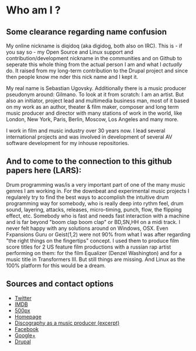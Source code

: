 # Who am I ?

## Some clearance regarding name confusion

My online nickname is diqidoq (aka digidog, both also on IRC). This is - if you say so -  my Open Source and Linux support and contribution/development nickname in the communities and on Github to seperate this whole thing from the actual person I am and what I *actually* do. It raised from my long-term contribution to the Drupal project and since then people know me nder this nick name and I kept it. 

My real name is Sebastian Ugovsky. Additionally there is a music producer pseudonym around: Gilmano. To look at it from scratch: I am an artist. But also an initiator, project lead and multimedia business man, most of it based on my work as an author, theater & film maker, composer and long term music producer and director with many stations of work in the world, like London, New York, Paris, Berlin, Moscow, Los Angeles and many more.

I work in film and music industry over 30 years now. I lead several international projects and was involved in development of several AV software development for my inhouse repositories.

## And to come to the connection to this github papers here (LARS):

Drum programming was/is a very important part of one of the many music genres I am working in. For the downbeat and experimental music projects I regularely try to find the best ways to accomplish the intuitive drum programming way for somebody, who is really deep into rythm feel, drum sound, layering, attacks, releases, micro-timing, punch, flow, the flipping effect, etc. Somebody who is fast and needs fast interaction with a machine and is far beyond "boom clap boom clap" or BD,SN,HH on a midi track. I never felt happy with any solutions around on Windows, OSX. Even Fxpansions Guru or Geist(1,2) were not 90% from what I was after regarding "the right things on the fingertips" concept. I used them to produce film score titles for 2 US feature film productions with a russian rap artist performing on them: for the film Equalizer (Denzel Washington) and for a music title in Transformers III. But still things are missing. And Linux as the 100% platform for this would be a dream.

## Sources and contact options

 + [Twitter](https://twitter.com/ugovsky)
 + [IMDB](http://www.imdb.com/name/nm3067014/)
 + [500px](https://500px.com/sebastianugovsky)
 + [Homepage](http://ugovsky.com)
 + [Discography as a music producer (excerpt)](https://www.discogs.com/artist/2107065-Gilmano)
 + [Facebook](https://facebook.com/SebastianUgovsky/)
 + [Google+](https://plus.google.com/+SebastianUgovsky)
 + [Drupal](https://www.drupal.org/u/diqidoq)

